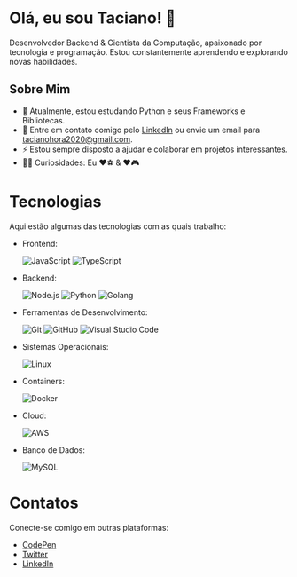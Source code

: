 <!-- <img 
  src="https://media0.giphy.com/media/JqmupuTVZYaQX5s094/giphy.gif?cid=ecf05e47lgs1z6p1e7evqwxi27flqu5r4tvbcccx9pyvkj3f&ep=v1_gifs_search&rid=giphy.gif&ct=g" 
  alt="Cabeçalho GIF"
  width="100%"> -->


# Olá, eu sou Taciano! 👋

Desenvolvedor Backend & Cientista da Computação, apaixonado por tecnologia e programação. Estou constantemente aprendendo e explorando novas habilidades.

## Sobre Mim

- 🔭 Atualmente, estou estudando Python e seus Frameworks e Bibliotecas.
- 💬 Entre em contato comigo pelo [LinkedIn][linkedin] ou envie um email para [tacianohora2020@gmail.com](mailto:tacianohora2020@hotmail.com).
- ⚡ Estou sempre disposto a ajudar e colaborar em projetos interessantes.
- 👨‍💻 Curiosidades: Eu ❤️⚽ & ❤️🎮

# Tecnologias

Aqui estão algumas das tecnologias com as quais trabalho:

- Frontend:

  <!-- ![HTML](https://img.shields.io/badge/HTML-E34F26?style=for-the-badge&logo=html5&logoColor=white)
  ![CSS](https://img.shields.io/badge/CSS-1572B6?style=for-the-badge&logo=css3&logoColor=white) -->
  ![JavaScript](https://img.shields.io/badge/JavaScript-F7DF1E?style=for-the-badge&logo=javascript&logoColor=black)
  ![TypeScript](https://img.shields.io/badge/TypeScript-3178C6?style=for-the-badge&logo=typescript&logoColor=white)
  <!-- [React](https://img.shields.io/badge/React-61DAFB?style=for-the-badge&logo=react&logoColor=black) -->
  
- Backend:

  ![Node.js](https://img.shields.io/badge/Node.js-339933?style=for-the-badge&logo=node.js&logoColor=white)
  ![Python](https://img.shields.io/badge/Python-3776AB?style=for-the-badge&logo=python&logoColor=white)
  ![Golang](https://img.shields.io/badge/Golang-00ADD8?style=for-the-badge&logo=go&logoColor=white)
  
- Ferramentas de Desenvolvimento:

  ![Git](https://img.shields.io/badge/Git-F05032?style=for-the-badge&logo=git&logoColor=white)
  ![GitHub](https://img.shields.io/badge/GitHub-181717?style=for-the-badge&logo=github&logoColor=white)
  ![Visual Studio Code](https://img.shields.io/badge/Visual%20Studio%20Code-007ACC?style=for-the-badge&logo=visual-studio-code&logoColor=white)
  
- Sistemas Operacionais:

  ![Linux](https://img.shields.io/badge/Linux-FCC624?style=for-the-badge&logo=linux&logoColor=black)
  
- Containers:

  ![Docker](https://img.shields.io/badge/Docker-2496ED?style=for-the-badge&logo=docker&logoColor=white)
  
- Cloud:

  ![AWS](https://img.shields.io/badge/AWS-232F3E?style=for-the-badge&logo=amazon-aws&logoColor=white)
  
- Banco de Dados:

  ![MySQL](https://img.shields.io/badge/MySQL-4479A1?style=for-the-badge&logo=mysql&logoColor=white)

# Contatos

Conecte-se comigo em outras plataformas:

- [CodePen](https://codepen.io/Taciano-da-Hora)
- [Twitter](https://twitter.com/TacianoHora?t=qBAnn4-iFLcaLmPALNxt6w&s=09)
- [LinkedIn](https://www.linkedin.com/in/taciano-da-hora)

[linkedin]: https://www.linkedin.com/in/taciano-da-hora
